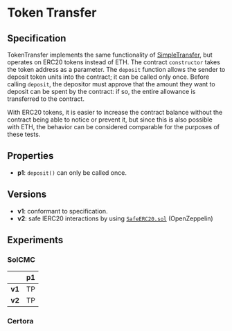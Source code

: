 # Token Transfer

## Specification

TokenTransfer implements the same functionality of
[SimpleTransfer](../simple_transfer), but operates on ERC20 tokens instead of
ETH. The contract `constructor` takes the token address as a parameter. The
`deposit` function allows the sender to deposit token units into the contract;
it can be called only once. Before calling `deposit`, the depositor must
approve that the amount they want to deposit can be spent by the contract: if
so, the entire allowance is transferred to the contract. 

With ERC20 tokens, it is easier to increase the contract balance without the
contract being able to notice or prevent it, but since this is also possible
with ETH, the behavior can be considered comparable for the purposes of these
tests.


## Properties

- **p1**: `deposit()` can only be called once.

## Versions

- **v1**: conformant to specification.
- **v2**: safe IERC20 interactions by using
  [`SafeERC20.sol`](https://github.com/OpenZeppelin/openzeppelin-contracts/blob/v4.8.3/contracts/token/ERC20/utils/SafeERC20.sol)
  (OpenZeppelin)


## Experiments

### SolCMC

|        | p1  |
| ------ | --- |
| **v1** | TP  |
| **v2** | TP  |   

### Certora
